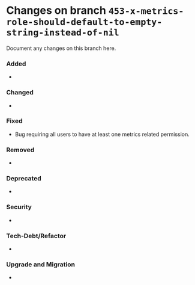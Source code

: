 # Changes on branch `453-x-metrics-role-should-default-to-empty-string-instead-of-nil`
Document any changes on this branch here.
### Added
-

### Changed
-

### Fixed
- Bug requiring all users to have at least one metrics related permission.

### Removed
-

### Deprecated
-

### Security
-

### Tech-Debt/Refactor
-

### Upgrade and Migration
-

